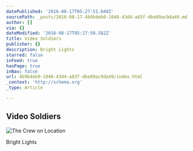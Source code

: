 ```yaml
---
datePublished: '2016-08-17T05:27:51.048Z'
sourcePath: _posts/2016-08-17-4b9b4eb0-1048-43d4-a83f-dbe89ac9da49.md
author: []
via: {}
dateModified: '2016-08-17T05:27:50.582Z'
title: Video Soldiers
publisher: {}
description: Bright Lights
starred: false
inFeed: true
hasPage: true
inNav: false
url: 4b9b4eb0-1048-43d4-a83f-dbe89ac9da49/index.html
_context: 'http://schema.org'
_type: Article

---
```

## Video Soldiers
![The Crew on Location](https://the-grid-user-content.s3-us-west-2.amazonaws.com/4b63ec51-db16-44b2-aba5-25408dff8daf.jpg)

Bright Lights